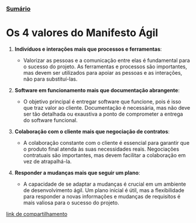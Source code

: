 ### [Sumário](<https://maksoud.github.io/Sumário>)

# Os 4 valores do Manifesto Ágil

1. **Indivíduos e interações mais que processos e ferramentas**:
    - Valorizar as pessoas e a comunicação entre elas é fundamental para o sucesso do projeto. As ferramentas e processos são importantes, mas devem ser utilizados para apoiar as pessoas e as interações, não para substituí-las.

2. **Software em funcionamento mais que documentação abrangente**:
    - O objetivo principal é entregar software que funcione, pois é isso que traz valor ao cliente. Documentação é necessária, mas não deve ser tão detalhada ou exaustiva a ponto de comprometer a entrega do software funcional.

3. **Colaboração com o cliente mais que negociação de contratos**:
    - A colaboração constante com o cliente é essencial para garantir que o produto final atenda às suas necessidades reais. Negociações contratuais são importantes, mas devem facilitar a colaboração em vez de atrapalhá-la.

4. **Responder a mudanças mais que seguir um plano**:
    - A capacidade de se adaptar a mudanças é crucial em um ambiente de desenvolvimento ágil. Um plano inicial é útil, mas a flexibilidade para responder a novas informações e mudanças de requisitos é mais valiosa para o sucesso do projeto.

[link de compartilhamento](<https://maksoud.github.io/Gestão%20de%20Projetos/Os%204%20valores%20do%20Manifesto%20Ágil>)